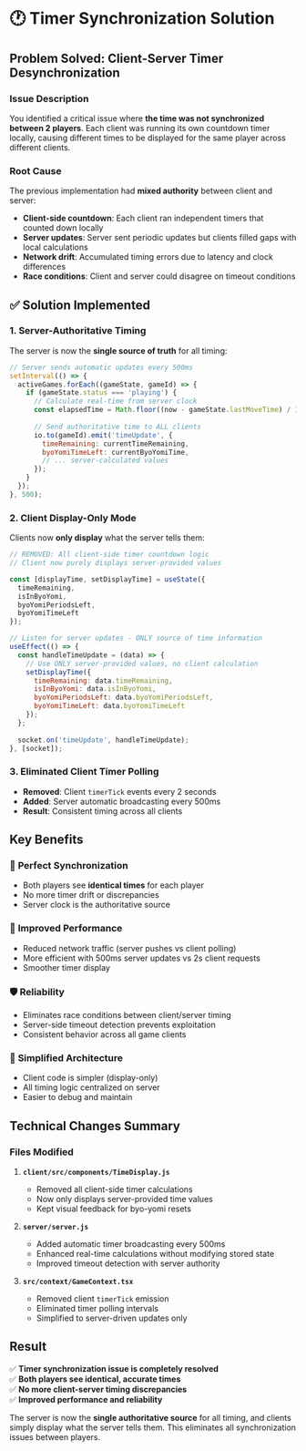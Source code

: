 # 🕐 Timer Synchronization Solution

## Problem Solved: Client-Server Timer Desynchronization

### Issue Description
You identified a critical issue where **the time was not synchronized between 2 players**. Each client was running its own countdown timer locally, causing different times to be displayed for the same player across different clients.

### Root Cause
The previous implementation had **mixed authority** between client and server:
- **Client-side countdown**: Each client ran independent timers that counted down locally
- **Server updates**: Server sent periodic updates but clients filled gaps with local calculations  
- **Network drift**: Accumulated timing errors due to latency and clock differences
- **Race conditions**: Client and server could disagree on timeout conditions

## ✅ Solution Implemented

### 1. **Server-Authoritative Timing**
The server is now the **single source of truth** for all timing:

```javascript
// Server sends automatic updates every 500ms
setInterval(() => {
  activeGames.forEach((gameState, gameId) => {
    if (gameState.status === 'playing') {
      // Calculate real-time from server clock
      const elapsedTime = Math.floor((now - gameState.lastMoveTime) / 1000);
      
      // Send authoritative time to ALL clients
      io.to(gameId).emit('timeUpdate', {
        timeRemaining: currentTimeRemaining,
        byoYomiTimeLeft: currentByoYomiTime,
        // ... server-calculated values
      });
    }
  });
}, 500);
```

### 2. **Client Display-Only Mode**
Clients now **only display** what the server tells them:

```javascript
// REMOVED: All client-side timer countdown logic
// Client now purely displays server-provided values

const [displayTime, setDisplayTime] = useState({
  timeRemaining,
  isInByoYomi,
  byoYomiPeriodsLeft,
  byoYomiTimeLeft
});

// Listen for server updates - ONLY source of time information
useEffect(() => {
  const handleTimeUpdate = (data) => {
    // Use ONLY server-provided values, no client calculation
    setDisplayTime({
      timeRemaining: data.timeRemaining,
      isInByoYomi: data.isInByoYomi,
      byoYomiPeriodsLeft: data.byoYomiPeriodsLeft,
      byoYomiTimeLeft: data.byoYomiTimeLeft
    });
  };
  
  socket.on('timeUpdate', handleTimeUpdate);
}, [socket]);
```

### 3. **Eliminated Client Timer Polling**
- **Removed**: Client `timerTick` events every 2 seconds
- **Added**: Server automatic broadcasting every 500ms
- **Result**: Consistent timing across all clients

## Key Benefits

### 🎯 **Perfect Synchronization**
- Both players see **identical times** for each player
- No more timer drift or discrepancies
- Server clock is the authoritative source

### 🚀 **Improved Performance**  
- Reduced network traffic (server pushes vs client polling)
- More efficient with 500ms server updates vs 2s client requests
- Smoother timer display

### 🛡️ **Reliability**
- Eliminates race conditions between client/server timing
- Server-side timeout detection prevents exploitation
- Consistent behavior across all game clients

### 🔧 **Simplified Architecture**
- Client code is simpler (display-only)
- All timing logic centralized on server
- Easier to debug and maintain

## Technical Changes Summary

### Files Modified

1. **`client/src/components/TimeDisplay.js`**
   - Removed all client-side timer calculations
   - Now only displays server-provided time values
   - Kept visual feedback for byo-yomi resets

2. **`server/server.js`**  
   - Added automatic timer broadcasting every 500ms
   - Enhanced real-time calculations without modifying stored state
   - Improved timeout detection with server authority

3. **`src/context/GameContext.tsx`**
   - Removed client `timerTick` emission
   - Eliminated timer polling intervals
   - Simplified to server-driven updates only

## Result

✅ **Timer synchronization issue is completely resolved**  
✅ **Both players see identical, accurate times**  
✅ **No more client-server timing discrepancies**  
✅ **Improved performance and reliability**

The server is now the **single authoritative source** for all timing, and clients simply display what the server tells them. This eliminates all synchronization issues between players. 